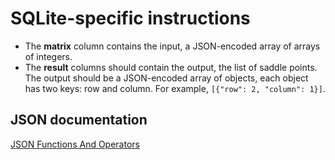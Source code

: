 # SQLite-specific instructions

- The **matrix** column contains the input, a JSON-encoded array of arrays of integers.
- The **result** columns should contain the output, the list of saddle points.
  The output should be a JSON-encoded array of objects, each object has two keys: row and column.
  For example, `[{"row": 2, "column": 1}]`.

## JSON documentation

[JSON Functions And Operators][json-docs]

[json-docs]: https://www.sqlite.org/json1.html

